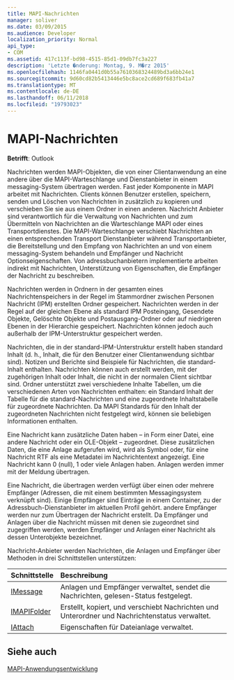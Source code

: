 ```yaml
---
title: MAPI-Nachrichten
manager: soliver
ms.date: 03/09/2015
ms.audience: Developer
localization_priority: Normal
api_type:
- COM
ms.assetid: 417c113f-bd98-4515-85d1-09db7fc3a227
description: 'Letzte �nderung: Montag, 9. M�rz 2015'
ms.openlocfilehash: 1146fa0441d0b55a7610368324489bd3a6bb24e1
ms.sourcegitcommit: 9d60cd82b5413446e5bc8ace2cd689f683fb41a7
ms.translationtype: MT
ms.contentlocale: de-DE
ms.lasthandoff: 06/11/2018
ms.locfileid: "19793023"
---
```

# <a name="mapi-messages"></a>MAPI-Nachrichten

  
  
**Betrifft**: Outlook 
  
Nachrichten werden MAPI-Objekten, die von einer Clientanwendung an eine andere über die MAPI-Warteschlange und Dienstanbieter in einem messaging-System übertragen werden. Fast jeder Komponente in MAPI arbeitet mit Nachrichten. Clients können Benutzer erstellen, speichern, senden und Löschen von Nachrichten in zusätzlich zu kopieren und verschieben Sie sie aus einem Ordner in einen anderen. Nachricht Anbieter sind verantwortlich für die Verwaltung von Nachrichten und zum Übermitteln von Nachrichten an die Warteschlange MAPI oder eines Transportdienstes. Die MAPI-Warteschlange verschiebt Nachrichten an einen entsprechenden Transport Dienstanbieter während Transportanbieter, die Bereitstellung und den Empfang von Nachrichten an und von einem messaging-System behandeln und Empfänger und Nachricht Optionseigenschaften. Von adressbuchanbietern implementierte arbeiten indirekt mit Nachrichten, Unterstützung von Eigenschaften, die Empfänger der Nachricht zu beschreiben.
  
Nachrichten werden in Ordnern in der gesamten eines Nachrichtenspeichers in der Regel im Stammordner zwischen Personen Nachricht (IPM) erstellten Ordner gespeichert. Nachrichten werden in der Regel auf der gleichen Ebene als standard IPM Posteingang, Gesendete Objekte, Gelöschte Objekte und Postausgang-Ordner oder auf niedrigeren Ebenen in der Hierarchie gespeichert. Nachrichten können jedoch auch außerhalb der IPM-Unterstruktur gespeichert werden.
  
Nachrichten, die in der standard-IPM-Unterstruktur erstellt haben standard Inhalt (d. h., Inhalt, die für den Benutzer einer Clientanwendung sichtbar sind). Notizen und Berichte sind Beispiele für Nachrichten, die standard-Inhalt enthalten. Nachrichten können auch erstellt werden, mit der zugehörigen Inhalt oder Inhalt, die nicht in der normalen Client sichtbar sind. Ordner unterstützt zwei verschiedene Inhalte Tabellen, um die verschiedenen Arten von Nachrichten enthalten: ein Standard Inhalt der Tabelle für die standard-Nachrichten und eine zugeordnete Inhaltstabelle für zugeordnete Nachrichten. Da MAPI Standards für den Inhalt der zugeordneten Nachrichten nicht festgelegt wird, können sie beliebigen Informationen enthalten. 
  
Eine Nachricht kann zusätzliche Daten haben – in Form einer Datei, eine andere Nachricht oder ein OLE-Objekt – zugeordnet. Diese zusätzlichen Daten, die eine Anlage aufgerufen wird, wird als Symbol oder, für eine Nachricht RTF als eine Metadatei im Nachrichtentext angezeigt. Eine Nachricht kann 0 (null), 1 oder viele Anlagen haben. Anlagen werden immer mit der Meldung übertragen.
  
Eine Nachricht, die übertragen werden verfügt über einen oder mehrere Empfänger (Adressen, die mit einem bestimmten Messagingsystem verknüpft sind). Einige Empfänger sind Einträge in einem Container, zu der Adressbuch-Dienstanbieter im aktuellen Profil gehört. andere Empfänger werden nur zum Übertragen der Nachricht erstellt. Da Empfänger und Anlagen über die Nachricht müssen mit denen sie zugeordnet sind zugegriffen werden, werden Empfänger und Anlagen einer Nachricht als dessen Unterobjekte bezeichnet. 
  
Nachricht-Anbieter werden Nachrichten, die Anlagen und Empfänger über Methoden in drei Schnittstellen unterstützen: 
  
|**Schnittstelle**|**Beschreibung**|
|:-----|:-----|
|[IMessage](imessageimapiprop.md) <br/> |Anlagen und Empfänger verwaltet, sendet die Nachrichten, gelesen-Status festgelegt.  <br/> |
|[IMAPIFolder](imapifolderimapicontainer.md) <br/> |Erstellt, kopiert, und verschiebt Nachrichten und Unterordner und Nachrichtenstatus verwaltet.  <br/> |
|[IAttach](iattachimapiprop.md) <br/> |Eigenschaften für Dateianlage verwaltet.  <br/> |
   
## <a name="see-also"></a>Siehe auch



[MAPI-Anwendungsentwicklung](mapi-application-development.md)

